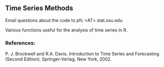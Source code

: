 ## Time Series Methods

Email questions about the code to pfc &lt;AT&gt; stat.osu.edu

Various functions useful for the analysis of time series in R.




### References:

P. J. Brockwell and R.A. Davis. Introduction to Time Series and
Forecasting (Second Edition). Springer-Verlag, New York, 2002.
